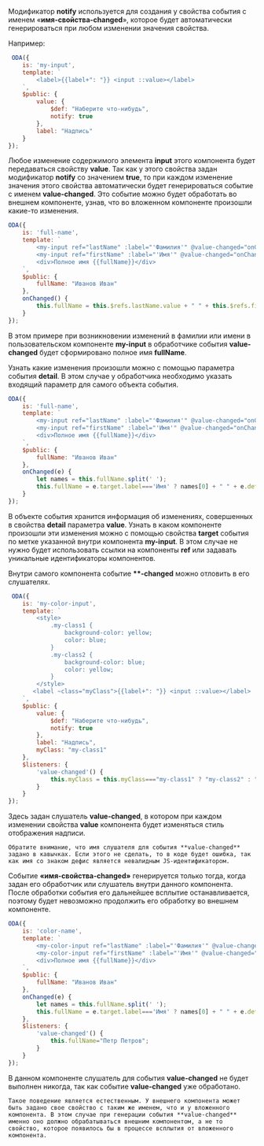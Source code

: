 Модификатор **notify** используется для создания у свойства события с именем «**имя-свойства-changed**», которое будет автоматически генерироваться при любом изменении значения свойства.

Например:

```javascript _run_edit_console_[my-input.js]
 ODA({
    is: 'my-input',
    template: `
        <label>{{label+": "}} <input ::value></label>
    `,
    $public: {
        value: {
            $def: "Наберите что-нибудь",
            notify: true
        },
        label: "Надпись"
    }
});
```

Любое изменение содержимого элемента **input** этого компонента будет передаваться свойству **value**. Так как у этого свойства задан модификатор **notify** со значением **true**, то при каждом изменение значения этого свойства автоматически будет генерироваться событие с именем **value-changed**. Это событие можно будет обработать во внешнем компоненте, узнав, что во вложенном компоненте произошли какие-то изменения.

```javascript _run_edit_console_[full-name.js]_{my-input.js}
ODA({
    is: 'full-name',
    template: `
        <my-input ref="lastName" :label="'Фамилия'" @value-changed="onChanged"></my-input>
        <my-input ref="firstName" :label="'Имя'" @value-changed="onChanged"></my-input>
        <div>Полное имя {{fullName}}</div>
    `,
    $public: {
        fullName: "Иванов Иван"
    },
    onChanged() {
        this.fullName = this.$refs.lastName.value + " " + this.$refs.firstName.value;
    }
});
```

В этом примере при возникновении изменений в фамилии или имени в пользовательском компоненте **my-input** в обработчике события **value-changed** будет сформировано полное имя **fullName**.

Узнать какие изменения произошли можно с помощью параметра события **detail**. В этом случае у обработчика необходимо указать входящий параметр для самого объекта события.

```javascript _run_edit_console_[full-name.js]_{my-input.js}
ODA({
    is: 'full-name',
    template: `
        <my-input ref="lastName" :label="'Фамилия'" @value-changed="onChanged"></my-input>
        <my-input ref="firstName" :label="'Имя'" @value-changed="onChanged"></my-input>
        <div>Полное имя {{fullName}}</div>
    `,
    $public: {
        fullName: "Иванов Иван"
    },
    onChanged(e) {
        let names = this.fullName.split(' ');
        this.fullName = e.target.label==='Имя' ? names[0] + " " + e.detail.value : e.detail.value + " " + names[1];
    }
});
```

В объекте события хранится информация об изменениях, совершенных в свойства **detail** параметра **value**. Узнать в каком компоненте произошли эти изменения можно с помощью свойства **target** события по метке указанной внутри компонента **my-input**. В этом случае не нужно будет использовать ссылки на компоненты **ref** или задавать уникальные идентификаторы компонентов.

Внутри самого компонента событие **\*\*-changed** можно отловить в его слушателях.

```javascript _run_edit_console_[my-color-input.js]
 ODA({
    is: 'my-color-input',
    template: `
        <style>
            .my-class1 {
                background-color: yellow;
                color: blue;
            }
            .my-class2 {
                background-color: blue;
                color: yellow;
            }
        </style>
       <label ~class="myClass">{{label+": "}} <input ::value></label>
    `,
    $public: {
        value: {
            $def: "Наберите что-нибудь",
            notify: true
        },
        label: "Надпись",
        myClass: "my-class1"
    },
    $listeners: {
        'value-changed'() {
            this.myClass = this.myClass==="my-class1" ? "my-class2" : "my-class1";
        }
    }
});
```

Здесь задан слушатель **value-changed**, в котором при каждом изменении свойства **value** компонента будет изменяться стиль отображения надписи.

``` warning_md
Обратите внимание, что имя слушателя для события **value-changed** задано в кавычках. Если этого не сделать, то в коде будет ошибка, так как имя со знаком дефис является невалидным JS-идентификатором.
```

Событие **«имя-свойства-changed»** генерируется только тогда, когда задан его обработчик или слушатель внутри данного компонента. После обработки события его дальнейшее всплытие останавливается, поэтому будет невозможно продолжить его обработку во внешнем компоненте.

```javascript _run_edit_console_[color-name.js]_{my-color-input.js}
ODA({
    is: 'color-name',
    template: `
        <my-color-input ref="lastName" :label="'Фамилия'" @value-changed="onChanged"></my-color-input>
        <my-color-input ref="firstName" :label="'Имя'" @value-changed="onChanged"></my-color-input>
        <div>Полное имя {{fullName}}</div>
    `,
    $public: {
        fullName: "Иванов Иван"
    },
    onChanged(e) {
        let names = this.fullName.split(' ');
        this.fullName = e.target.label==='Имя' ? names[0] + " " + e.detail.value : e.detail.value + " " + names[1];
    },
    $listeners: {
        'value-changed'() {
            this.fullName="Петр Петров";
        }
    }
});
```

В данном компоненте слушатель для события **value-changed** не будет выполнен никогда, так как событие **value-changed** уже обработано.

``` info_md
Такое поведение является естественным. У внешнего компонента может быть задано свое свойство с таким же именем, что и у вложенного компонента. В этом случае при генерации события **value-changed** именно оно должно обрабатываться внешним компонентом, а не то свойство, которое появилось бы в процессе всплытия от вложенного компонента.
```
